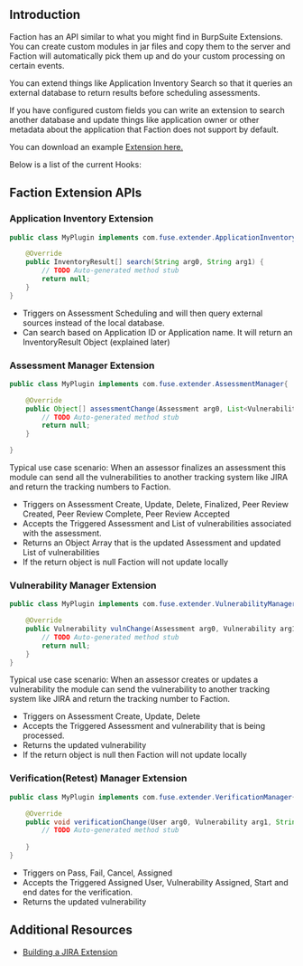 ## Introduction
Faction has an API similar to what you might find in BurpSuite Extensions. You can create custom modules in jar files and copy them to the server and Faction will automatically pick them up and do your custom processing on certain events.

You can extend things like Application Inventory Search so that it queries an external database to return results before scheduling assessments.

If you have configured custom fields you can write an extension to search another database and update things like application owner or other metadata about the application that Faction does not support by default.

You can download an example [Extension here.](https://github.com/factionsecurity/JiraPluginExample)

Below is a list of the current Hooks:

## Faction Extension APIs
### Application Inventory Extension
```java
public class MyPlugin implements com.fuse.extender.ApplicationInventory{

	@Override
	public InventoryResult[] search(String arg0, String arg1) {
		// TODO Auto-generated method stub
		return null;
	}
}
```
- Triggers on Assessment Scheduling and will then query external sources instead of the local database.
- Can search based on Application ID or Application name. It will return an InventoryResult Object (explained later)
### Assessment Manager Extension
```java
public class MyPlugin implements com.fuse.extender.AssessmentManager{

	@Override
	public Object[] assessmentChange(Assessment arg0, List<Vulnerability> arg1, Operation arg2) {
		// TODO Auto-generated method stub
		return null;
	}

}
```
Typical use case scenario: When an assessor finalizes an assessment this module can send all the vulnerabilities to another tracking system like JIRA and return the tracking numbers to Faction.

- Triggers on Assessment Create, Update, Delete, Finalized, Peer Review Created, Peer Review Complete, Peer Review Accepted
- Accepts the Triggered Assessment and List of vulnerabilities associated with the assessment.
- Returns an Object Array that is the updated Assessment and updated List of vulnerabilities
- If the return object is null Faction will not update locally

### Vulnerability Manager Extension
```java
public class MyPlugin implements com.fuse.extender.VulnerabilityManager{

	@Override
	public Vulnerability vulnChange(Assessment arg0, Vulnerability arg1, Operation arg2) {
		// TODO Auto-generated method stub
		return null;
	}
}
```
Typical use case scenario: When an assessor creates or updates a vulnerability the module can send the vulnerability to another tracking system like JIRA and return the tracking number to Faction.

- Triggers on Assessment Create, Update, Delete
- Accepts the Triggered Assessment and vulnerability that is being processed.
- Returns the updated vulnerability
- If the return object is null then Faction will not update locally

### Verification(Retest) Manager Extension
```java
public class MyPlugin implements com.fuse.extender.VerificationManager{

	@Override
	public void verificationChange(User arg0, Vulnerability arg1, String arg2, Date arg3, Date arg4, Operation arg5) {
		// TODO Auto-generated method stub
		
	}
}
```

- Triggers on Pass, Fail, Cancel, Assigned
- Accepts the Triggered Assigned User, Vulnerability Assigned, Start and end dates for the verification.
- Returns the updated vulnerability

## Additional Resources
- [Building a JIRA Extension](/Extending%20FACTION/)
